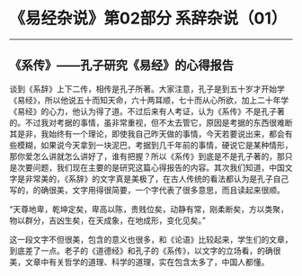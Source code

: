 # 《易经杂说》第02部分 系辞杂说（01）

------

## 《系传》——孔子研究《易经》的心得报告

谈到《系辞》上下二传，相传是孔子所著。大家注意，孔子是到五十岁才开始学《易经》，所以他说五十而知天命，六十两耳顺，七十而从心所欲，加上二十年学《易经》的心力，他认为得了道。不过后来有人考证，认为《系传》不是孔子著的。不过我对考据的事情，虽非常重视，但不太去管它，原因是考据的东西很难断其是非，我始终有一个理论，即使我自己昨天做的事情，今天若要说出来，都会有些模糊，如果说今天拿到一块泥巴，考据到几千年前的事情，硬说它是某种情形，那你爱怎么讲就怎么讲好了，谁有把握？所以《系传》到底是不是孔子著的，那只是次要问题，我们现在主要的是研究这篇心得报告的内容。其次我们知道，中国文字是非常美的，《系辞》的文字真是美极了，在古人传统的看法都认为是孔子自己写的，的确很美，文字用得很简要，一个字代表了很多意思，而且读起来很顺。

“天尊地卑，乾坤定矣，卑高以陈，贵贱位矣，动静有常，刚柔断矣，方以类聚，物以群分，吉凶生矣，在天成象，在地成形，变化见矣。”

这一段文字不但很美，包含的意义也很多，和《论语》比较起来，学生们的文章，到底差了一点。老子的《道德经》和孔子的《系传》，以文字的立场看，的确很美，文章中有关哲学的道理、科学的道理，实在包含太多了，中国人都懂。
